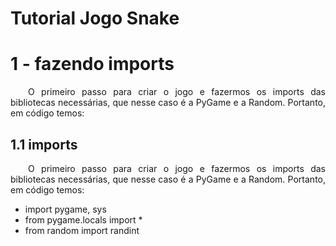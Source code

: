 # Tutorial Jogo Snake 

# 1 - fazendo imports    

<p  align="justify">&emsp;&emsp;O primeiro passo para criar o jogo e fazermos os imports das bibliotecas necessárias, que nesse caso é a PyGame e a Random. Portanto, em código temos:</p>

## 1.1 imports

<p  align="justify">&emsp;&emsp;O primeiro passo para criar o jogo e fazermos os imports das bibliotecas necessárias, que nesse caso é a PyGame e a Random. Portanto, em código temos:</p>
<html>
<ul>
<li>  import pygame, sys</li>
<li>  from pygame.locals import *</li>
<li>  from random import randint </li>
</ul>
</html>
